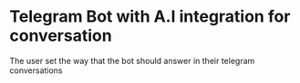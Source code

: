 # Telegram Bot with A.I integration for conversation
The user set the way that the bot should answer in their telegram conversations
